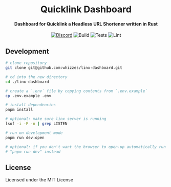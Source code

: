 <div>
  <h1 align="center">Quicklink Dashboard</h1>
  <h4 align="center">
    Dashboard for Quicklink a Headless URL Shortener written in Rust
  </h4>
</div>

<div align="center">

[![Discord](https://img.shields.io/discord/1011702194925490186?color=blue&label=discord&logo=discord)](https://discord.gg/yde6mcgs2C)
![Build](https://github.com/whizzes/linx-dashboard/workflows/build/badge.svg)
![Tests](https://github.com/whizzes/linx-dashboard/workflows/test/badge.svg)
![Lint](https://github.com/whizzes/linx-dashboard/workflows/lint/badge.svg)

</div>

## Development

```bash
# clone repository
git clone git@github.com:whizzes/linx-dashboard.git

# cd into the new directory
cd ./linx-dashboard

# create a `.env` file by copying contents from `.env.example`
cp .env.example .env

# install dependencies
pnpm install

# optional: make sure linx server is running
lsof -i -P -n | grep LISTEN

# run on development mode
pnpm run dev:open

# optional: if you don't want the browser to open-up automatically run
# "pnpm run dev" instead
```

## License

Licensed under the MIT License
